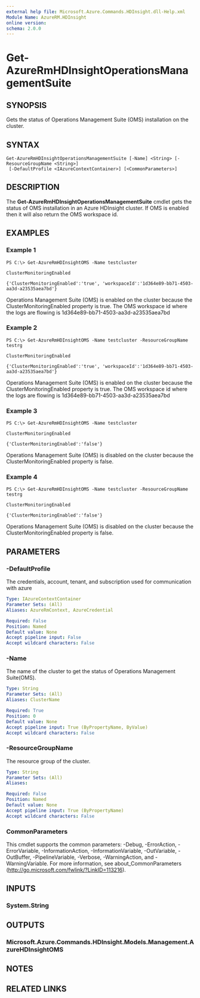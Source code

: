 ```yaml
---
external help file: Microsoft.Azure.Commands.HDInsight.dll-Help.xml
Module Name: AzureRM.HDInsight
online version: 
schema: 2.0.0
---
```


# Get-AzureRmHDInsightOperationsManagementSuite

## SYNOPSIS
Gets the status of Operations Management Suite (OMS) installation on the cluster.

## SYNTAX

```
Get-AzureRmHDInsightOperationsManagementSuite [-Name] <String> [-ResourceGroupName <String>]
 [-DefaultProfile <IAzureContextContainer>] [<CommonParameters>]
```

## DESCRIPTION
The **Get-AzureRmHDInsightOperationsManagementSuite** cmdlet gets the status of OMS installation in an Azure HDInsight cluster. If OMS is enabled then it will also return the OMS workspace id.

## EXAMPLES

### Example 1
```
PS C:\> Get-AzureRmHDInsightOMS -Name testcluster

ClusterMonitoringEnabled

{'ClusterMonitoringEnabled':'true', 'workspaceId':'1d364e89-bb71-4503-aa3d-a23535aea7bd'}
```

Operations Management Suite (OMS) is enabled on the cluster because the ClusterMonitoringEnabled property is true. The OMS workspace id where the logs are flowing is 1d364e89-bb71-4503-aa3d-a23535aea7bd

### Example 2
```
PS C:\> Get-AzureRmHDInsightOMS -Name testcluster -ResourceGroupName testrg

ClusterMonitoringEnabled

{'ClusterMonitoringEnabled':'true', 'workspaceId':'1d364e89-bb71-4503-aa3d-a23535aea7bd'}
```

Operations Management Suite (OMS) is enabled on the cluster because the ClusterMonitoringEnabled property is true. The OMS workspace id where the logs are flowing is 1d364e89-bb71-4503-aa3d-a23535aea7bd

### Example 3
```
PS C:\> Get-AzureRmHDInsightOMS -Name testcluster

ClusterMonitoringEnabled

{'ClusterMonitoringEnabled':'false'}
```

Operations Management Suite (OMS) is disabled on the cluster because the ClusterMonitoringEnabled property is false.

### Example 4
```
PS C:\> Get-AzureRmHDInsightOMS -Name testcluster -ResourceGroupName testrg

ClusterMonitoringEnabled

{'ClusterMonitoringEnabled':'false'}
```

Operations Management Suite (OMS) is disabled on the cluster because the ClusterMonitoringEnabled property is false.

## PARAMETERS

### -DefaultProfile
The credentials, account, tenant, and subscription used for communication with azure

```yaml
Type: IAzureContextContainer
Parameter Sets: (All)
Aliases: AzureRmContext, AzureCredential

Required: False
Position: Named
Default value: None
Accept pipeline input: False
Accept wildcard characters: False
```

### -Name
The name of the cluster to get the status of Operations Management Suite(OMS).

```yaml
Type: String
Parameter Sets: (All)
Aliases: ClusterName

Required: True
Position: 0
Default value: None
Accept pipeline input: True (ByPropertyName, ByValue)
Accept wildcard characters: False
```

### -ResourceGroupName
The resource group of the cluster.

```yaml
Type: String
Parameter Sets: (All)
Aliases: 

Required: False
Position: Named
Default value: None
Accept pipeline input: True (ByPropertyName)
Accept wildcard characters: False
```

### CommonParameters
This cmdlet supports the common parameters: -Debug, -ErrorAction, -ErrorVariable, -InformationAction, -InformationVariable, -OutVariable, -OutBuffer, -PipelineVariable, -Verbose, -WarningAction, and -WarningVariable. For more information, see about_CommonParameters (http://go.microsoft.com/fwlink/?LinkID=113216).

## INPUTS

### System.String

## OUTPUTS

### Microsoft.Azure.Commands.HDInsight.Models.Management.AzureHDInsightOMS

## NOTES

## RELATED LINKS

